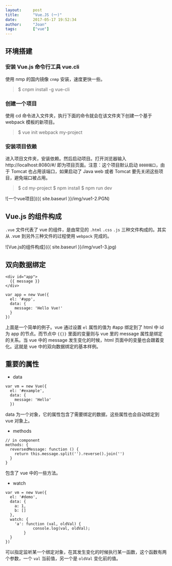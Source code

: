 ```yaml
---
layout:     post
title:      "Vue.JS (一)"
date:       2017-05-17 19:52:34
author:     "Joan"
tags:		["vue"]
---
```


## 环境搭建

### 安装 Vue.js 命令行工具 vue.cli

使用 nmp 的国内镜像 `cnmp` 安装，速度更快一些。

> $ cnpm install -g vue-cli

### 创建一个项目

使用 cd 命令进入文件夹，执行下面的命令就会在该文件夹下创建一个基于 webpack 模板的新项目。

> $ vue init webpack my-project

### 安装项目依赖

进入项目文件夹，安装依赖。然后启动项目。打开浏览器输入 http://localhost:8080/#/ 即为项目页面。注意：这个项目默认启动 `8080端口`，由于 Tomcat 也占用该端口，如果启动了 Java web 或者 Tomcat 要先关闭这些项目，避免端口被占用。

> $ cd my-project
$ npm install
$ npm run dev

![一个vue项目]({{ 
site.baseurl }}/img/vue1-2.PGN)


## Vue.js 的组件构成

`.vue` 文件代表了 vue 的组件，是由常见的 `.html` `.css` `.js` 三种文件构成的。其实从 .vue 到另外三种文件的过程使用 `webpack` 完成的。

![Vue.js的组件构成]({{ 
site.baseurl }}/img/vue1-3.jpg)

## 双向数据绑定

```
<div id="app">
  {{ message }}
</div>
```

```
var app = new Vue({
  el: '#app',
  data: {
    message: 'Hello Vue!'
  }
})
```

上面是一个简单的例子。vue 通过设置 `el` 属性的值为 #app 绑定到了 html 中 id 为 app 的节点。而节点中 `{{}}` 里面的变量则与 vue 里的 message 属性是绑定的关系。当 vue 中的 message 发生变化的时候，html 页面中的变量也会跟着变化。这就是 vue 中的双向数据绑定的基本样例。

## 重要的属性

- data

```
var vm = new Vue({
  el: '#example',
  data: {
    message: 'Hello'
  })
```
data 为一个对象，它的属性包含了需要绑定的数据，这些属性也会自动绑定到 vue 对象上。

- methods

```
// in component
methods: {
  reversedMessage: function () {
    return this.message.split('').reverse().join('')
  }
}
```

包含了 vue 中的一些方法。

- watch

```
var vm = new Vue({
  el: '#demo',
  data: {
    a: 1,
    b: []
  },
  watch: {
    'a': function (val, oldVal) {
    		console.log(val, oldVal);
		}
  }
})
```
 可以指定监听某一个绑定对象，在其发生变化的时候执行某一函数，这个函数有两个参数，一个 `val` 当前值，另一个是 `oldVal` 变化前的值。